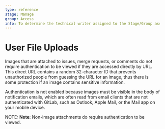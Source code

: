 ```yaml
---
type: reference
stage: Manage
group: Access
info: To determine the technical writer assigned to the Stage/Group associated with this page, see https://about.gitlab.com/handbook/engineering/ux/technical-writing/#designated-technical-writers
---
```


# User File Uploads

Images that are attached to issues, merge requests, or comments
do not require authentication to be viewed if they are accessed directly by URL.
This direct URL contains a random 32-character ID that prevents unauthorized
people from guessing the URL for an image, thus there is some protection if an
image contains sensitive information.

Authentication is not enabled because images must be visible in the body of
notification emails, which are often read from email clients that are not
authenticated with GitLab, such as Outlook, Apple Mail, or the Mail app on your
mobile device.

NOTE: **Note:**
Non-image attachments do require authentication to be viewed.

<!-- ## Troubleshooting

Include any troubleshooting steps that you can foresee. If you know beforehand what issues
one might have when setting this up, or when something is changed, or on upgrading, it's
important to describe those, too. Think of things that may go wrong and include them here.
This is important to minimize requests for support, and to avoid doc comments with
questions that you know someone might ask.

Each scenario can be a third-level heading, e.g. `### Getting error message X`.
If you have none to add when creating a doc, leave this section in place
but commented out to help encourage others to add to it in the future. -->
